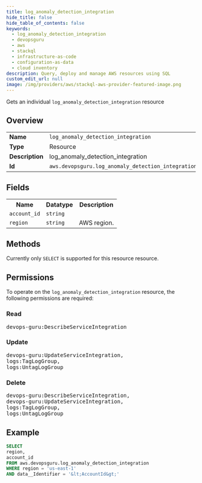 ```yaml
---
title: log_anomaly_detection_integration
hide_title: false
hide_table_of_contents: false
keywords:
  - log_anomaly_detection_integration
  - devopsguru
  - aws
  - stackql
  - infrastructure-as-code
  - configuration-as-data
  - cloud inventory
description: Query, deploy and manage AWS resources using SQL
custom_edit_url: null
image: /img/providers/aws/stackql-aws-provider-featured-image.png
---
```

Gets an individual <code>log_anomaly_detection_integration</code> resource

## Overview
<table><tbody>
<tr><td><b>Name</b></td><td><code>log_anomaly_detection_integration</code></td></tr>
<tr><td><b>Type</b></td><td>Resource</td></tr>
<tr><td><b>Description</b></td><td>log_anomaly_detection_integration</td></tr>
<tr><td><b>Id</b></td><td><code>aws.devopsguru.log_anomaly_detection_integration</code></td></tr>
</tbody></table>

## Fields
<table><tbody>
<tr><th>Name</th><th>Datatype</th><th>Description</th></tr>
<tr><td><code>account_id</code></td><td><code>string</code></td><td></td></tr>
<tr><td><code>region</code></td><td><code>string</code></td><td>AWS region.</td></tr>

</tbody></table>

## Methods
Currently only <code>SELECT</code> is supported for this resource resource.

## Permissions

To operate on the <code>log_anomaly_detection_integration</code> resource, the following permissions are required:

### Read
<pre>
devops-guru:DescribeServiceIntegration</pre>

### Update
<pre>
devops-guru:UpdateServiceIntegration,
logs:TagLogGroup,
logs:UntagLogGroup</pre>

### Delete
<pre>
devops-guru:DescribeServiceIntegration,
devops-guru:UpdateServiceIntegration,
logs:TagLogGroup,
logs:UntagLogGroup</pre>


## Example
```sql
SELECT
region,
account_id
FROM aws.devopsguru.log_anomaly_detection_integration
WHERE region = 'us-east-1'
AND data__Identifier = '&lt;AccountId&gt;'
```
